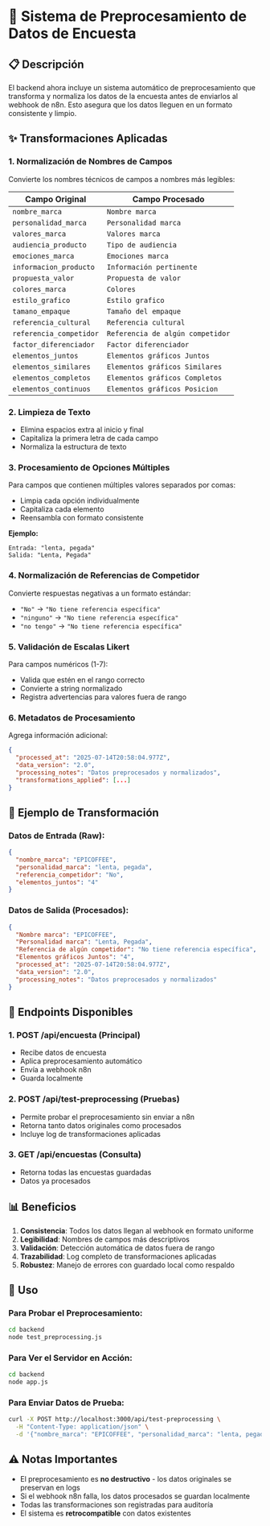 # 🔄 Sistema de Preprocesamiento de Datos de Encuesta

## 📋 Descripción

El backend ahora incluye un sistema automático de preprocesamiento que transforma y normaliza los datos de la encuesta antes de enviarlos al webhook de n8n. Esto asegura que los datos lleguen en un formato consistente y limpio.

## ✨ Transformaciones Aplicadas

### 1. **Normalización de Nombres de Campos**
Convierte los nombres técnicos de campos a nombres más legibles:

| Campo Original | Campo Procesado |
|----------------|-----------------|
| `nombre_marca` | `Nombre marca` |
| `personalidad_marca` | `Personalidad marca` |
| `valores_marca` | `Valores marca` |
| `audiencia_producto` | `Tipo de audiencia` |
| `emociones_marca` | `Emociones marca` |
| `informacion_producto` | `Información pertinente` |
| `propuesta_valor` | `Propuesta de valor` |
| `colores_marca` | `Colores` |
| `estilo_grafico` | `Estilo grafico` |
| `tamano_empaque` | `Tamaño del empaque` |
| `referencia_cultural` | `Referencia cultural` |
| `referencia_competidor` | `Referencia de algún competidor` |
| `factor_diferenciador` | `Factor diferenciador` |
| `elementos_juntos` | `Elementos gráficos Juntos` |
| `elementos_similares` | `Elementos gráficos Similares` |
| `elementos_completos` | `Elementos gráficos Completos` |
| `elementos_continuos` | `Elementos gráficos Posicion` |

### 2. **Limpieza de Texto**
- Elimina espacios extra al inicio y final
- Capitaliza la primera letra de cada campo
- Normaliza la estructura de texto

### 3. **Procesamiento de Opciones Múltiples**
Para campos que contienen múltiples valores separados por comas:
- Limpia cada opción individualmente
- Capitaliza cada elemento
- Reensambla con formato consistente

**Ejemplo:**
```
Entrada: "lenta, pegada"
Salida: "Lenta, Pegada"
```

### 4. **Normalización de Referencias de Competidor**
Convierte respuestas negativas a un formato estándar:
- `"No"` → `"No tiene referencia específica"`
- `"ninguno"` → `"No tiene referencia específica"`
- `"no tengo"` → `"No tiene referencia específica"`

### 5. **Validación de Escalas Likert**
Para campos numéricos (1-7):
- Valida que estén en el rango correcto
- Convierte a string normalizado
- Registra advertencias para valores fuera de rango

### 6. **Metadatos de Procesamiento**
Agrega información adicional:
```json
{
  "processed_at": "2025-07-14T20:58:04.977Z",
  "data_version": "2.0",
  "processing_notes": "Datos preprocesados y normalizados",
  "transformations_applied": [...]
}
```

## 🧪 Ejemplo de Transformación

### Datos de Entrada (Raw):
```json
{
  "nombre_marca": "EPICOFFEE",
  "personalidad_marca": "lenta, pegada",
  "referencia_competidor": "No",
  "elementos_juntos": "4"
}
```

### Datos de Salida (Procesados):
```json
{
  "Nombre marca": "EPICOFFEE",
  "Personalidad marca": "Lenta, Pegada",
  "Referencia de algún competidor": "No tiene referencia específica",
  "Elementos gráficos Juntos": "4",
  "processed_at": "2025-07-14T20:58:04.977Z",
  "data_version": "2.0",
  "processing_notes": "Datos preprocesados y normalizados"
}
```

## 🔗 Endpoints Disponibles

### 1. **POST /api/encuesta** (Principal)
- Recibe datos de encuesta
- Aplica preprocesamiento automático
- Envía a webhook n8n
- Guarda localmente

### 2. **POST /api/test-preprocessing** (Pruebas)
- Permite probar el preprocesamiento sin enviar a n8n
- Retorna tanto datos originales como procesados
- Incluye log de transformaciones aplicadas

### 3. **GET /api/encuestas** (Consulta)
- Retorna todas las encuestas guardadas
- Datos ya procesados

## 📊 Beneficios

1. **Consistencia**: Todos los datos llegan al webhook en formato uniforme
2. **Legibilidad**: Nombres de campos más descriptivos
3. **Validación**: Detección automática de datos fuera de rango
4. **Trazabilidad**: Log completo de transformaciones aplicadas
5. **Robustez**: Manejo de errores con guardado local como respaldo

## 🚀 Uso

### Para Probar el Preprocesamiento:
```bash
cd backend
node test_preprocessing.js
```

### Para Ver el Servidor en Acción:
```bash
cd backend
node app.js
```

### Para Enviar Datos de Prueba:
```bash
curl -X POST http://localhost:3000/api/test-preprocessing \
  -H "Content-Type: application/json" \
  -d '{"nombre_marca": "EPICOFFEE", "personalidad_marca": "lenta, pegada"}'
```

## ⚠️ Notas Importantes

- El preprocesamiento es **no destructivo** - los datos originales se preservan en logs
- Si el webhook n8n falla, los datos procesados se guardan localmente
- Todas las transformaciones son registradas para auditoría
- El sistema es **retrocompatible** con datos existentes
